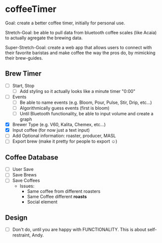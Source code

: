# coffeeTimer

Goal: create a better coffee timer, initially for personal use.

Stretch-Goal: be able to pull data from bluetooth coffee scales (like Acaia) to actually agregate the brewing data.

Super-Stretch-Goal: create a web app that allows users to connect with their favorite baristas and make coffee the way the pros do, by mimicking their brew-guides.

## Brew Timer

- [ ] Start, Stop
    - [ ] Add styling so it actually looks like a minute timer "0:00"
- [ ] Events
    - [ ] Be able to name events (e.g. Bloom, Pour, Pulse, Stir, Drip, etc...)
    - [ ] Algorithmically guess events (first is bloom)
    - [ ] Until Bluetooth functionality, be able to input volume and create a graph
- [x] Brewer Type (e.g. V60, Kalita, Chemex, etc...)
- [x] Input coffee (for now just a text input)
- [ ] Add Optional information: roaster, producer, MASL
- [ ] Export brew (make it pretty for people to export ☺️)

## Coffee Database

- [ ] User Save
- [ ] Save Brews
- [ ] Save Coffees
    - Issues:
        - Same coffee from different roasters
        - Same Coffee different **roasts**
        - Social element

## Design

- [ ] Don't do, until you are happy with FUNCTIONALITY. This is about self-restraint, Andy.